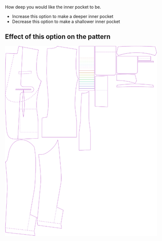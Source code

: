 
How deep you would like the inner pocket to be.

- Increase this option to make a deeper inner pocket
- Decrease this option to make a shallower inner pocket


## Effect of this option on the pattern
![This image shows the effect of this option by superimposing several variants that have a different value for this option](jaeger_innerpocketdepth_sample.svg "Effect of this option on the pattern")
